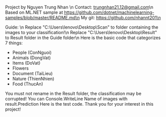 Project by Nguyen Trung Nhan \n
 Contact: trungnhan21.12@gmail.com\n
 Based on ML.NET sample at https://github.com/dotnet/machinelearning-samples/blob/master/README.md\n
 My git: https://github.com/nhannt201\n

Guide: \n
Replace "C:\Users\lenovo\Desktop\Scan\" to folder containing the images to your classification!\n
Replace "C:\Users\lenovo\Desktop\Result\" to Result folder in the Guide folder\n
Here is the basic code that categorizes 7 things:
- People (ConNguoi)
- Animals (DongVat)
- Items (DoVat)
- Flowers
- Document (TaiLieu)
- Nature (ThienNhien)
- Food (ThucAn)

You must not rename in the Result folder, the classification may be corrupted!
You can Console.WriteLine Name of images with result.Prediction
Here is the test code. Thank you for your interest in this project!
